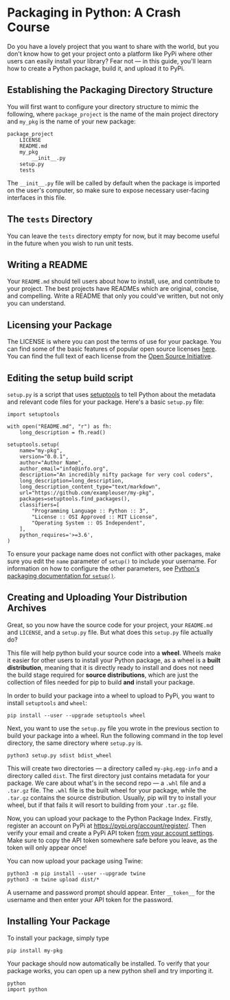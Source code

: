 
# Packaging in Python: A Crash Course

Do you have a lovely project that you want to share with the world, but you don't know how to get your project onto a platform like PyPi where other users can easily install your library? Fear not — in this guide, you'll learn how to create a Python package, build it, and upload it to PyPi.

## Establishing the Packaging Directory Structure

You will first want to configure your directory structure to mimic the following, where `package_project` is the name of the main project directory and `my_pkg` is the name of your new package:

    package_project
        LICENSE
        README.md
        my_pkg
            __init__.py
        setup.py
        tests

The `__init__.py` file will be called by default when the package is imported on the user's computer, so make sure to expose necessary user-facing interfaces in this file.

## The `tests` Directory
You can leave the `tests` directory empty for now, but it may become useful in the future when you wish to run unit tests.

## Writing a README
Your `README.md` should tell users about how to install, use, and contribute to your project. The best projects have READMEs which are original, concise, and compelling. Write a README that only you could've written, but not only you can understand.

## Licensing your Package
The LICENSE is where you can post the terms of use for your package. You can find some of the basic features of popular open source licenses [here](https://tldrlegal.com). You can find the full text of each license from the [Open Source Initiative](https://opensource.org/licenses).

## Editing the setup build script
`setup.py` is a script that uses [setuptools](https://packaging.python.org/key_projects/#setuptools) to tell Python about the metadata and relevant code files for your package. Here's a basic `setup.py` file:

    import setuptools

    with open("README.md", "r") as fh:
        long_description = fh.read()

    setuptools.setup(
        name="my-pkg", 
        version="0.0.1",
        author="Author Name",
        author_email="info@info.org",
        description="An incredibly nifty package for very cool coders",
        long_description=long_description,
        long_description_content_type="text/markdown",
        url="https://github.com/exampleuser/my-pkg",
        packages=setuptools.find_packages(),
        classifiers=[
            "Programming Language :: Python :: 3",
            "License :: OSI Approved :: MIT License",
            "Operating System :: OS Independent",
        ],
        python_requires='>=3.6',
    )

To ensure your package name does not conflict with other packages, make sure you edit the `name` parameter of `setup()` to include your username. For information on how to configure the other parameters, see [Python's packaging documentation for `setup()`](https://packaging.python.org/guides/distributing-packages-using-setuptools/#setup-args).

## Creating and Uploading Your Distribution Archives

Great, so you now have the source code for your project, your `README.md` and `LICENSE`, and a `setup.py` file. But what does this `setup.py` file actually do? 

This file will help python build your source code into a **wheel**. Wheels make it easier for other users to install your Python package, as a wheel is a **built distribution**, meaning that it is directly ready to install and does not need the build stage required for **source distributions**, which are just the collection of files needed for pip to build **and** install your package. 

In order to build your package into a wheel to upload to PyPi, you want to install `setuptools` and `wheel`:
```
pip install --user --upgrade setuptools wheel
```

Next, you want to use the `setup.py` file you wrote in the previous section to build your package into a wheel. Run the following command in the top level directory, the same directory where `setup.py` is.
```
python3 setup.py sdist bdist_wheel
```

This will create two directories — a directory called `my-pkg.egg-info` and a directory called `dist`. The first directory just contains metadata for your package. We care about what's in the second repo — a `.whl` file and a `.tar.gz` file. The `.whl` file is the built wheel for your package, while the `.tar.gz` contains the source distribution. Usually, pip will try to install your wheel, but if that fails it will resort to building from your `.tar.gz` file.

Now, you can upload your package to the Python Package Index. Firstly, register an account on  PyPi at https://pypi.org/account/register/. Then verify your email and create a PyPi API token [from your account settings](https://pypi.org/manage/account/). Make sure to copy the API token somewhere safe before you leave, as the token will only appear once!

You can now upload your package using Twine:

```
python3 -m pip install --user --upgrade twine
python3 -m twine upload dist/*
```

A username and password prompt should appear. Enter `__token__` for the username and then enter your API token for the password.

## Installing Your Package

To install your package, simply type

```
pip install my-pkg
```

Your package should now automatically be installed. To verify that your package works, you can open up a new python shell and try importing it.

```
python
import python
```



